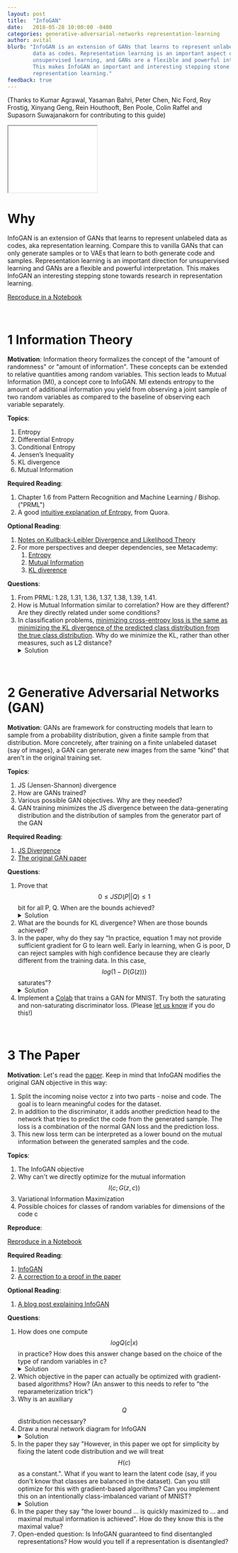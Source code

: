 ```yaml
---
layout: post
title:  "InfoGAN"
date:   2018-05-28 10:00:00 -0400
categories: generative-adversarial-networks representation-learning
author: avital
blurb: "InfoGAN is an extension of GANs that learns to represent unlabeled 
        data as codes. Representation learning is an important aspect of 
        unsupervised learning, and GANs are a flexible and powerful interpretation.
        This makes InfoGAN an important and interesting stepping stone in
        representation learning."
feedback: true
---
```


(Thanks to Kumar Agrawal, Yasaman Bahri, Peter Chen, Nic Ford, Roy Frostig, Xinyang Geng, Rein Houthooft, Ben Poole, Colin Raffel and Supasorn Suwajanakorn for contributing to this guide)

<iframe class="deps" src="/assets/infogan-deps.svg" width="200"></iframe>

# Why

InfoGAN is an extension of GANs that learns to represent unlabeled data as codes,
aka representation learning. Compare this to vanilla GANs that can only generate 
samples or to VAEs that learn to both generate code and samples. Representation 
learning is an important direction for unsupervised learning and GANs are a 
flexible and powerful interpretation. This makes InfoGAN an interesting stepping 
stone towards research in representation learning.

  <a href="https://colab.research.google.com/drive/1JkCI_n2U2i6DFU8NKk3P6EkPo3ZTKAaq#forceEdit=true&offline=true&sandboxMode=true" class="colab-root">Reproduce in a
    <span>Notebook</span></a>

<br />

# 1 Information Theory
  **Motivation**: Information theory formalizes the concept of the "amount of randomness" or 
"amount of information". These concepts can be extended to relative quantities 
among random variables. This section leads to Mutual Information (MI), a concept core to 
InfoGAN. MI extends entropy to the amount of additional information you yield from 
observing a joint sample of two random variables as compared to the baseline of 
observing each variable separately. 

  **Topics**:
  1. Entropy
  2. Differential Entropy
  3. Conditional Entropy
  4. Jensen’s Inequality
  5. KL divergence
  6. Mutual Information

  **Required Reading**:
  1. Chapter 1.6 from Pattern Recognition and Machine Learning / Bishop. ("PRML")
  2. A good [intuitive explanation of Entropy](https://www.quora.com/What-is-an-intuitive-explanation-of-the-concept-of-entropy-in-information-theory/answer/Peter-Gribble), from Quora.
  
  **Optional Reading**:
  1. [Notes on Kullback-Leibler Divergence and Likelihood Theory](https://arxiv.org/pdf/1404.2000.pdf)
  2. For more perspectives and deeper dependencies, see Metacademy:
      1. [Entropy](https://metacademy.org/graphs/concepts/entropy)
      2. [Mutual Information](https://metacademy.org/graphs/concepts/mutual_information)
      3. [KL diverence](https://metacademy.org/graphs/concepts/kl_divergence)

  **Questions**:
  1. From PRML: 1.28, 1.31, 1.36, 1.37, 1.38, 1.39, 1.41.
  2. How is Mutual Information similar to correlation? How are they different? Are they directly related under some conditions?
  3. In classification problems, [minimizing cross-entropy loss is the same as minimizing the KL divergence 
     of the predicted class distribution from the true class distribution](https://ai.stackexchange.com/questions/3065/why-has-cross-entropy-become-the-classification-standard-loss-function-and-not-k/4185). Why do we minimize the KL, rather
     than other measures, such as L2 distance?
     <details><summary>Solution</summary>
     <p>
     In classification problem: One natural measure of “goodness” is the likelihood or marginal
     probability of observed values. By definition, it’s \(P(Y | X; params)\), which is
     \(\prod_i P(Y_i = y_i | X; params)\).
     This says that we want to maximize the probability of producing the “correct” \(y_i\)
     class only, and don’t really care to push down the probability of incorrect class like
     L2 loss would.
     </p><p>
     E.g., suppose the true label \(y = [0, 1, 0]\) (one-hot of class label {1, 2, 3}),
     and the softmax of the final layer in NN is \(y’ = [0.2, 0.5, 0.3]\).
     One could use L2 between these two distributions, but if instead we minimize KL
     divergence \(KL(y || y’)\), which is equivalent to minimizing cross-entropy
     loss (the standard loss everyone uses to solve this problem),
     we would compute \(0 \cdot \log(0) + 1 \cdot \log (0.5) + 0 \cdot \log(0) = \log(0.5)\),
     which describes exactly the log likelihood of the label being class 2
     for this particular training example.
     </p><p>
     Here choosing to minimize KL means we’re maximizing the data likelihood.
     I think it could also be reasonable to use L2, but we would be maximizing
     the data likelihood + “unobserved anti-likelihood” :) (my made up word)
     meaning we want to kill off all those probabilities of predicting wrong
     labels as well.
     </p><p>
     Another reason L2 is less prefered might be that L2 involves looping over all
     class labels whereas KL can look only at the correct class when computing the loss.
     </p>
     </details>

<br />

# 2 Generative Adversarial Networks (GAN)
  **Motivation**: GANs are framework for constructing models that learn to sample 
  from a probability distribution, given a finite sample from that distribution.
  More concretely, after training on a finite unlabeled dataset (say of images), 
  a GAN can generate new images from the same "kind" that aren't in the original
  training set.

  **Topics**:
  1. JS (Jensen-Shannon) divergence
  2. How are GANs trained?
  3. Various possible GAN objectives. Why are they needed?
  4. GAN training minimizes the JS divergence between the data-generating distribution and the distribution of samples from the generator part of the GAN

  **Required Reading**:
  1. [JS Divergence](https://en.wikipedia.org/wiki/Jensen%E2%80%93Shannon_divergence)
  2. [The original GAN paper](https://arxiv.org/abs/1406.2661)

  **Questions**:
  1. Prove that $$0 \leq JSD(P||Q) \leq 1$$ bit for all P, Q. When are the bounds achieved?
     <details><summary>Solution</summary>
     <p>Start <a href="https://en.wikipedia.org/wiki/Jensen-Shannon_divergence#Relation_to_mutual_information">here</a>.
     </p>
     </details>
  2. What are the bounds for KL divergence? When are those bounds achieved?
  3. In the paper, why do they say “In practice, equation 1 may not provide sufficient gradient for G to learn well. Early in learning, when G is poor, D can reject samples with high confidence because they are clearly different from the training data. In this case, $$log(1 − D(G(z)))$$ saturates”?
     <details><summary>Solution</summary>
       <p><a href="/assets/gan_gradient.pdf">Understanding the vanishing generator gradients point in the GAN paper</a></p>
     </details>
  4. Implement a [Colab](https://colab.research.google.com/) that trains a GAN for MNIST. Try both the saturating and non-saturating discriminator loss. (Please [let us know](https://github.com/depthfirstlearning/depthfirstlearning.com/issues/3) if you do this!)


<br />

# 3 The Paper
  **Motivation**: Let's read the [paper](https://arxiv.org/abs/1606.03657). Keep
  in mind that InfoGAN modifies the original GAN objective in this way:
  1. Split the incoming noise vector z into two parts - noise and code. The goal 
     is to learn meaningful codes for the dataset.
  2. In addition to the discriminator, it adds another prediction head to the 
     network that tries to predict the code from the generated sample. The loss 
     is a combination of the normal GAN loss and the prediction loss.
  3. This new loss term can be interpreted as a lower bound on the mutual 
     information between the generated samples and the code.

  **Topics**:
  1. The InfoGAN objective
  2. Why can't we directly optimize for the mutual information $$I(c; G(z,c))$$
  3. Variational Information Maximization
  4. Possible choices for classes of random variables for dimensions of the code c

  **Reproduce**:
  
  <a href="https://colab.research.google.com/drive/1JkCI_n2U2i6DFU8NKk3P6EkPo3ZTKAaq#forceEdit=true&offline=true&sandboxMode=true" class="colab-root">Reproduce in a
    <span>Notebook</span></a>

  **Required Reading**:
  1. [InfoGAN](https://arxiv.org/abs/1606.03657)
  2. [A correction to a proof in the paper](http://aoliver.org/assets/correct-proof-of-infogan-lemma.pdf)
  
  **Optional Reading**:
  1. [A blog post explaining InfoGAN](https://towardsdatascience.com/infogan-generative-adversarial-networks-part-iii-380c0c6712cd)

  **Questions**:
  1. How does one compute $$log Q(c|x)$$ in practice? How does this answer change based on the choice of the type of random variables in c?
     <details><summary>Solution</summary>
       <p>What is \(\log Q(c|x)\) when c is a Gaussian centered at \(f_\theta(x)\)? What about when c is the output of a softmax?
       </p><p>
       See section 6 in the paper.
       </p> 
     </details>
  2. Which objective in the paper can actually be optimized with gradient-based algorithms? How? (An answer to this needs to refer to "the reparameterization trick")
  3. Why is an auxiliary $$Q$$ distribution necessary?
  4. Draw a neural network diagram for InfoGAN
     <details><summary>Solution</summary>
       <p>There is a good diagram in <a href="https://towardsdatascience.com/infogan-generative-adversarial-networks-part-iii-380c0c6712cd">this blog post</a></p>
     </details>
  5. In the paper they say "However, in this paper we opt for
simplicity by fixing the latent code distribution and we will treat $$H(c)$$ as a constant.". What if you want to learn
the latent code (say, if you don't know that classes are balanced in the dataset). Can you still optimize for this with gradient-based algorithms? Can you implement this on an intentionally class-imbalanced variant of MNIST?
     <details><summary>Solution</summary>
     <p>
     You could imagine learning the parameters of the distribution of c, if you can get H(c) to be a differentiable function of those parameters.
     </p>
     </details>
  6. In the paper they say "the lower bound ... is quickly maximized to ... and maximal mutual information is achieved". How do they know this is the maximal value?
  7. Open-ended question: Is InfoGAN guaranteed to find disentangled representations? How would you tell if a representation is disentangled?
